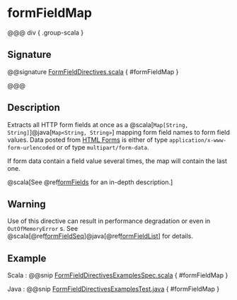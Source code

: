 # formFieldMap

@@@ div { .group-scala }

## Signature

@@signature [FormFieldDirectives.scala](/pekko-http/src/main/scala/akka/http/scaladsl/server/directives/FormFieldDirectives.scala) { #formFieldMap }

@@@

## Description

Extracts all HTTP form fields at once as a @scala[`Map[String, String]`]@java[`Map<String, String>`] mapping form field names to form field values. Data posted from [HTML Forms](https://www.w3.org/TR/html401/interact/forms.html#h-17.13.4) is either of type `application/x-www-form-urlencoded` or of type `multipart/form-data`.

If form data contain a field value several times, the map will contain the last one.

@scala[See @ref[formFields](formFields.md) for an in-depth description.]

## Warning

Use of this directive can result in performance degradation or even in `OutOfMemoryError` s.
See @scala[@ref[formFieldSeq](formFieldSeq.md)]@java[@ref[formFieldList](formFieldSeq.md)] for details.

## Example

Scala
:  @@snip [FormFieldDirectivesExamplesSpec.scala](/docs/src/test/scala/docs/http/scaladsl/server/directives/FormFieldDirectivesExamplesSpec.scala) { #formFieldMap }

Java
:  @@snip [FormFieldDirectivesExamplesTest.java](/docs/src/test/java/docs/http/javadsl/server/directives/FormFieldDirectivesExamplesTest.java) { #formFieldMap }

